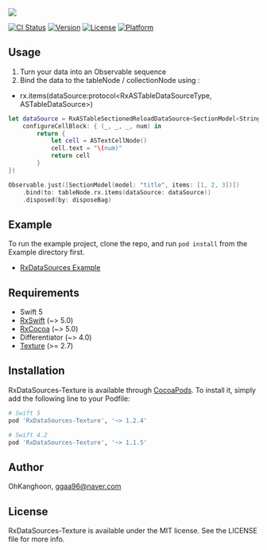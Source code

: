 <img src="https://github.com/OhKanghoon/RxDataSources-Texture/blob/master/Resource/logo.png">

[![CI Status](https://img.shields.io/travis/OhKanghoon/RxDataSources-Texture.svg?style=flat)](https://travis-ci.org/OhKanghoon/RxDataSources-Texture)
[![Version](https://img.shields.io/cocoapods/v/RxDataSources-Texture.svg?style=flat)](https://cocoapods.org/pods/RxDataSources-Texture)
[![License](https://img.shields.io/cocoapods/l/RxDataSources-Texture.svg?style=flat)](https://cocoapods.org/pods/RxDataSources-Texture)
[![Platform](https://img.shields.io/cocoapods/p/RxDataSources-Texture.svg?style=flat)](https://cocoapods.org/pods/RxDataSources-Texture)

## Usage

1. Turn your data into an Observable sequence
2. Bind the data to the tableNode / collectionNode using :
- rx.items(dataSource:protocol<RxASTableDataSourceType, ASTableDataSource>)

```swift
let dataSource = RxASTableSectionedReloadDataSource<SectionModel<String, Int>>(
    configureCellBlock: { (_, _, _, num) in
        return {
            let cell = ASTextCellNode()
            cell.text = "\(num)"
            return cell
        }
})

Observable.just([SectionModel(model: "title", items: [1, 2, 3])])
    .bind(to: tableNode.rx.items(dataSource: dataSource))
    .disposed(by: disposeBag)
```

## Example

To run the example project, clone the repo, and run `pod install` from the Example directory first.
- [RxDataSources Example](https://github.com/OhKanghoon/RxDataSources-Texture/tree/master/Example)

## Requirements

- Swift 5
- [RxSwift](https://github.com/ReactiveX/RxSwift) (~> 5.0)
- [RxCocoa](https://github.com/ReactiveX/RxSwift/tree/master/RxCocoa) (~> 5.0)
- Differentiator (~> 4.0)
- [Texture](https://github.com/TextureGroup/Texture) (>= 2.7)

## Installation

RxDataSources-Texture is available through [CocoaPods](https://cocoapods.org). To install
it, simply add the following line to your Podfile:

```ruby
# Swift 5
pod 'RxDataSources-Texture', '~> 1.2.4'

# Swift 4.2
pod 'RxDataSources-Texture', '~> 1.1.5'
```

## Author

OhKanghoon, ggaa96@naver.com

## License

RxDataSources-Texture is available under the MIT license. See the LICENSE file for more info.
